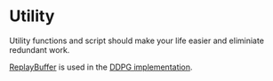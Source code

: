 # Utility

Utility functions and script should make your life easier and eliminiate redundant work.

[ReplayBuffer](ReplayBuffer.py) is used in the [DDPG implementation](../algorithm/DDPG).